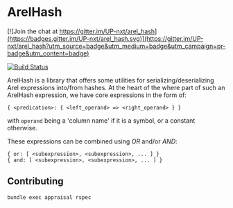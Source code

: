# ArelHash

[![Join the chat at https://gitter.im/UP-nxt/arel_hash](https://badges.gitter.im/UP-nxt/arel_hash.svg)](https://gitter.im/UP-nxt/arel_hash?utm_source=badge&utm_medium=badge&utm_campaign=pr-badge&utm_content=badge)

[![Build Status](http://img.shields.io/travis/UP-nxt/arel_hash.svg)](https://travis-ci.org/UP-nxt/arel_hash)

ArelHash is a library that offers some utilities for serializing/deserializing Arel expressions into/from hashes.
At the heart of the where part of such an ArelHash expression, we have core expressions in the form of: 

 ``` { <predication>: { <left_operand> => <right_operand> } } ```
  
with ```operand``` being a 'column name' if it is a symbol, or a constant otherwise.
 
These expressions can be combined using *OR* and/or *AND*:
 
    { or: [ <subexpression>, <subexpression>, ... ] }
    { and: [ <subexpression>, <subexpression>, ... ] }
 
 ## Contributing
 
 ```bundle exec appraisal rspec```
 
